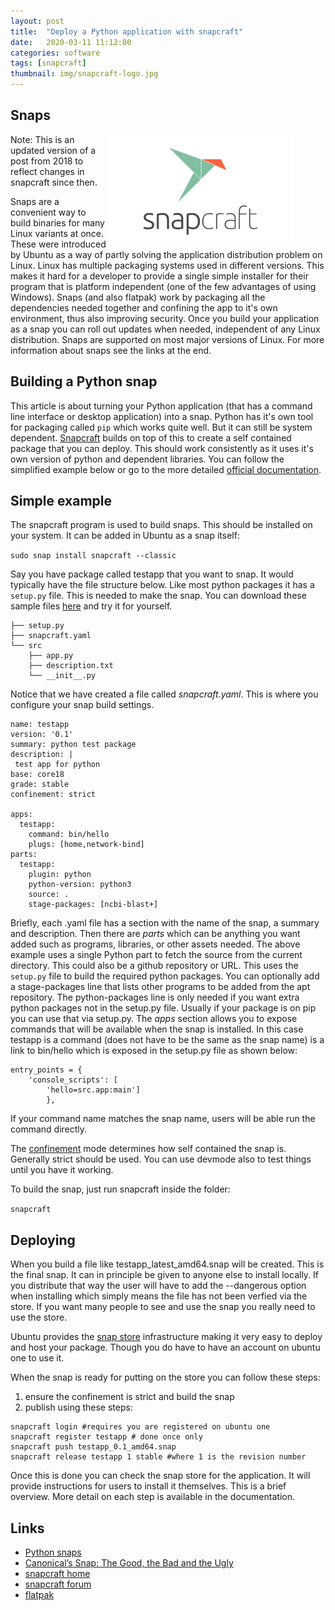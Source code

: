 ```yaml
---
layout: post
title:  "Deploy a Python application with snapcraft"
date:   2020-03-11 11:12:00
categories: software
tags: [snapcraft]
thumbnail: img/snapcraft-logo.jpg
---
```


## Snaps

<div style="width: 350px; float:right;">
 <a href="/img/snapcraft-logo.jpg"> <img src="/img/snapcraft-logo.jpg" width="300px"></a>
</div>

Note: This is an updated version of a post from 2018 to reflect changes in snapcraft since then.

Snaps are a convenient way to build binaries for many Linux variants at once. These were introduced by Ubuntu as a way of partly solving the application distribution problem on Linux. Linux has multiple packaging systems used in different versions. This makes it hard for a developer to provide a single simple installer for their program that is platform independent (one of the few advantages of using Windows). Snaps (and also flatpak) work by packaging all the dependencies needed together and confining the app to it's own environment, thus also improving security. Once you build your application as a snap you can roll out updates when needed, independent of any Linux distribution. Snaps are supported on most major versions of Linux. For more information about snaps see the links at the end.

## Building a Python snap

This article is about turning your Python application (that has a command line interface or desktop application) into a snap.
Python has it's own tool for packaging called `pip` which works quite well. But it can still be system dependent. [Snapcraft](https://snapcraft.io/docs/snapcraft-overview) builds on top of this to create a self contained package that you can deploy. This should work consistently as it uses it's own version of python and dependent libraries. You can follow the simplified example below or go to the more detailed [official documentation](https://docs.snapcraft.io/build-snaps/python).

## Simple example

The snapcraft program is used to build snaps. This should be installed on your system. It can be added in Ubuntu as a snap itself:

```sudo snap install snapcraft --classic```

Say you have package called testapp that you want to snap. It would typically have the file structure below.  Like most python packages it has a `setup.py` file. This is needed to make the snap. You can download these sample files [here](https://github.com/dmnfarrell/teaching/tree/master/snapcraft/testapp) and try it for yourself.

```
├── setup.py
├── snapcraft.yaml
└── src
    ├── app.py
    ├── description.txt
    └── __init__.py
```

Notice that we have created a file called *snapcraft.yaml*. This is where you configure your snap build settings.

```
name: testapp
version: '0.1'
summary: python test package
description: |
 test app for python
base: core18
grade: stable
confinement: strict

apps:
  testapp:
    command: bin/hello
    plugs: [home,network-bind]
parts:
  testapp:
    plugin: python
    python-version: python3
    source: .
    stage-packages: [ncbi-blast+]
```

Briefly, each .yaml file has a section with the name of the snap, a summary and description. Then there are *parts* which can be anything you want added such as programs, libraries, or other assets needed. The above example uses a single Python part to fetch the source from the current directory. This could also be a github repository or URL. This uses the `setup.py` file to build the required python packages. You can optionally add a stage-packages line that lists other programs to be added from the apt repository. The python-packages line is only needed if you want extra python packages not in the setup.py file. Usually if your package is on pip you can use that via setup.py.
The *apps* section allows you to expose commands that will be available when the snap is installed. In this case testapp is a command (does not have to be the same as the snap name) is a link to bin/hello which is exposed in the setup.py file as shown below:

```
entry_points = {
    'console_scripts': [
        'hello=src.app:main']
        },
```

If your command name matches the snap name, users will be able run the command directly.

The [confinement](https://docs.snapcraft.io/reference/confinement) mode determines how self contained the snap is. Generally strict should be used. You can use devmode also to test things until you have it working.

To build the snap, just run snapcraft inside the folder:

```snapcraft```

## Deploying

When you build a file like testapp_latest_amd64.snap will be created. This is the final snap. It can in principle be given to anyone else to install locally. If you distribute that way the user will have to add the --dangerous option when installing which simply means the file has not been verfied via the store. If you want many people to see and use the snap you really need to use the store.

Ubuntu provides the [snap store](https://snapcraft.io/store) infrastructure making it very easy to deploy and host your package. Though you do have to have an account on ubuntu one to use it.

When the snap is ready for putting on the store you can follow these steps:

1. ensure the confinement is strict and build the snap
2. publish using these steps:

```
snapcraft login #requires you are registered on ubuntu one
snapcraft register testapp # done once only
snapcraft push testapp_0.1_amd64.snap
snapcraft release testapp 1 stable #where 1 is the revision number
```

Once this is done you can check the snap store for the application. It will provide instructions for users to install it themselves. This is a brief overview. More detail on each step is available in the documentation.

## Links

* [Python snaps](https://docs.snapcraft.io/build-snaps/python)
* [Canonical’s Snap: The Good, the Bad and the Ugly](https://thenewstack.io/canonicals-snap-great-good-bad-ugly/)
* [snapcraft home](https://snapcraft.io/build)
* [snapcraft forum](https://forum.snapcraft.io/)
* [flatpak](https://flatpak.org/)
